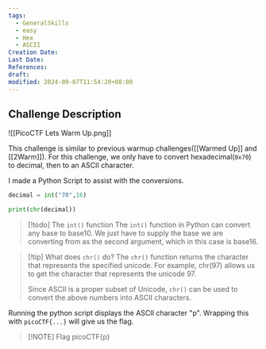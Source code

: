 ```yaml
---
tags:
  - GeneralSkills
  - easy
  - Hex
  - ASCII
Creation Date: 
Last Date: 
References: 
draft: 
modified: 2024-09-07T11:54:20+08:00
---
```

## Challenge Description

![[PicoCTF Lets Warm Up.png]]

This challenge is similar to previous warmup challenges([[Warmed Up]] and [[2Warm]]). For this challenge, we only have to convert hexadecimal(`0x70`) to decimal, then to an ASCII character.

I made a Python Script to assist with the conversions.

```python
decimal = int("70",16)

print(chr(decimal))
```

>[!todo] The `int()` function
>The `int()` function in Python can convert any base to base10. We just have to supply the base we are converting from as the second argument, which in this case is base16.

>[!tip] What does `chr()` do?
>The `chr()` function returns the character that represents the specified unicode. For example, chr(97) allows us to get the character that represents the unicode 97.
>
>Since ASCII is a proper subset of Unicode, `chr()` can be used to convert the above numbers into ASCII characters.

Running the python script displays the ASCII character "p". Wrapping this with `picoCTF{...}` will give us the flag.

> [!NOTE] Flag
> picoCTF{p}
